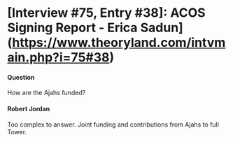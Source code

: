 # [Interview #75, Entry #38]: ACOS Signing Report - Erica Sadun](https://www.theoryland.com/intvmain.php?i=75#38)

#### Question

How are the Ajahs funded?

#### Robert Jordan

Too complex to answer. Joint funding and contributions from Ajahs to full Tower.

